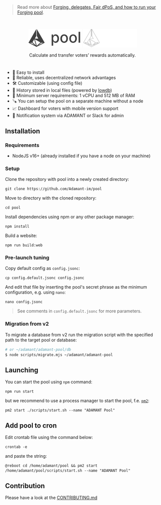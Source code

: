 > Read more about [Forging, delegates, Fair dPoS, and how to run your Forging pool](https://medium.com/adamant-im/earning-money-on-adm-forging-4c7b6eb15516).

<br>

<p align="center">
  <img src="./assets/logo.png#gh-light-mode-only" height="60"/>
  <img src="./assets/logo-dark.png#gh-dark-mode-only" height="60"/>
</p>

<p align="center">
 Calculate and transfer voters’ rewards automatically.
</p>

<h1></h1>

* :rainbow: Easy to install
* :handshake: Reliable, uses decentralized network advantages
* :hammer_and_wrench: Customizable (using config file)
* :scroll: History stored in local files (powered by [lowdb](https://github.com/typicode/lowdb))
* :rocket: Minimum server requirements: 1 vCPU and 512 MB of RAM
* :carpentry_saw: You can setup the pool on a separate machine without a node
* :chart_with_upwards_trend: Dashboard for voters with mobile version support
* :bell: Notification system via ADAMANT or Slack for admin

## Installation

### Requirements

* NodeJS v16+ (already installed if you have a node on your machine)

### Setup

Clone the repository with pool into a newly created directory:

```
git clone https://github.com/Adamant-im/pool
```

Move to directory with the cloned repository:

```
cd pool
```

Install dependencies using npm or any other package manager:

```
npm install
```

Build a website:

```
npm run build:web
```

### Pre-launch tuning

Copy default config as `config.jsonc`:

```
cp config.default.jsonc config.jsonc
```

And edit that file by inserting the pool's secret phrase as the minimum configuration, e.g. using `nano`:

```
nano config.jsonc
```

> See comments in `config.default.jsonc` for more parameters.

### Migration from v2

To migrate a database from v2 run the migration script with the specified path to the target pool or database:

```sh
# or ~/adamant/adamant-pool/db
$ node scripts/migrate.mjs ~/adamant/adamant-pool
```

## Launching

You can start the pool using `npm` command:

```
npm run start
```

but we recommend to use a process manager to start the pool, f.e. [`pm2`](https://pm2.keymetrics.io/):

```
pm2 start ./scripts/start.sh --name "ADAMANT Pool"
```

## Add pool to cron

Edit crontab file using the command below:

```
crontab -e
```

and paste the string:

```
@reboot cd /home/adamant/pool && pm2 start /home/adamant/pool/scripts/start.sh --name "ADAMANT Pool"
```

## Contribution

Please have a look at the [CONTRIBUTING.md](./.github/CONTRIBUTING.md)
